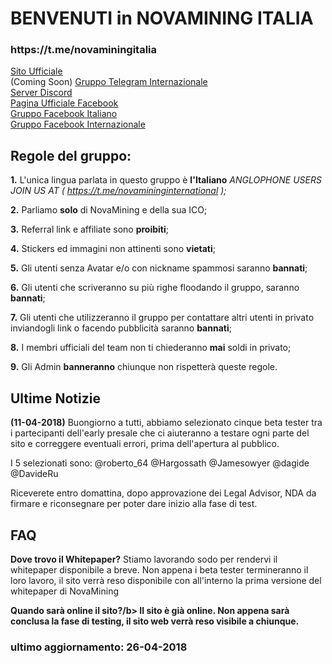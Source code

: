 # BENVENUTI in NOVAMINING ITALIA 
<h3>https://t.me/novaminingitalia</h3>

<a href="http://novamining.io/">Sito Ufficiale</a><br> (Coming Soon)
<a href="https://t.me/novamininginternational">Gruppo Telegram Internazionale</a><br>
<a href="https://discord.gg/WedqYnr">Server Discord</a><br>
<a href="https://www.facebook.com/novamining.xnm/">Pagina Ufficiale Facebook</a><br>
<a href="https://www.facebook.com/groups/novaminingitalia">Gruppo Facebook Italiano</a><br>
<a href="https://www.facebook.com/groups/novamininginternational">Gruppo Facebook Internazionale</a><br>


<h2> Regole del gruppo:</h2>

<b>1.</b> L'unica lingua parlata in questo gruppo è <b>l'Italiano</b>
<i>ANGLOPHONE USERS JOIN US AT ( https://t.me/novamininginternational );</i>

<b>2.</b> Parliamo <b>solo</b> di NovaMining e della sua ICO;

<b>3.</b> Referral link e affiliate sono <b>proibiti</b>;

<b>4.</b> Stickers ed immagini non attinenti sono <b>vietati</b>;

<b>5.</b> Gli utenti senza Avatar e/o con nickname spammosi saranno <b>bannati</b>;

<b>6.</b> Gli utenti che scriveranno su più righe floodando il gruppo, saranno <b>bannati</b>;

<b>7.</b> Gli utenti che utilizzeranno il gruppo per contattare altri utenti in privato inviandogli link o facendo pubblicità saranno <b>bannati</b>;

<b>8.</b> I membri ufficiali del team non ti chiederanno <b>mai</b> soldi in privato;

<b>9.</b> Gli Admin <b>banneranno</b> chiunque non rispetterà queste regole.

<h2> Ultime Notizie </h2>

<b>(11-04-2018)</b>
Buongiorno a tutti, abbiamo selezionato cinque beta tester tra i partecipanti dell'early presale che ci aiuteranno a testare ogni parte del sito e correggere eventuali errori, prima dell'apertura al pubblico. 

I 5 selezionati sono:
@roberto_64 @Hargossath @Jamesowyer @dagide @DavideRu 

Riceverete entro domattina, dopo approvazione dei Legal Advisor, NDA da firmare e riconsegnare per poter dare inizio alla fase di test.

<h2> FAQ </h2>

<b>Dove trovo il Whitepaper?</b>
Stiamo lavorando sodo per rendervi il whitepaper disponibile a breve. Non appena i beta tester termineranno il loro lavoro, il sito verrà reso disponibile con all'interno la prima versione del whitepaper di NovaMining

<b>Quando sarà online il sito?/b>
Il sito è già online. Non appena sarà conclusa la fase di testing, il sito web verrà reso visibile a chiunque.

<h3>ultimo aggiornamento: 26-04-2018</h3>
